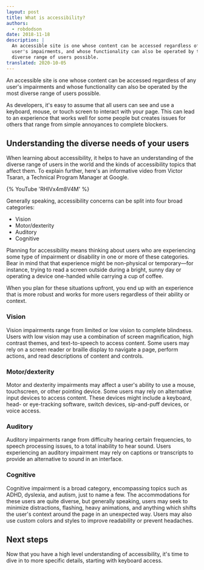 ```yaml
---
layout: post
title: What is accessibility?
authors:
  - robdodson
date: 2018-11-18
description: |
  An accessible site is one whose content can be accessed regardless of any
  user's impairments, and whose functionality can also be operated by the most
  diverse range of users possible.
translated: 2020-10-05
---
```


An accessible site is one whose content can be accessed regardless of any user's
impairments and whose functionality can also be operated by the most diverse
range of users possible.

As developers, it's easy to assume that all users can see and use a keyboard,
mouse, or touch screen to interact with your page. This can lead to an
experience that works well for some people but creates issues for others that
range from simple annoyances to complete blockers.

## Understanding the diverse needs of your users

When learning about accessibility, it helps to have an understanding of the
diverse range of users in the world and the kinds of accessibility topics that
affect them. To explain further, here's an informative video from Victor Tsaran,
a Technical Program Manager at Google.

{% YouTube 'RHIVx4m8V4M' %}

Generally speaking, accessibility concerns can be split into four broad
categories:

- Vision
- Motor/dexterity
- Auditory
- Cognitive

Planning for accessibility means thinking about users who are experiencing some
type of impairment or disability in one or more of these categories. Bear
in mind that that experience might be non-physical or temporary—for instance,
trying to read a screen outside during a bright, sunny day or operating a
device one-handed while carrying a cup of coffee.

When you plan for these situations upfront, you end up with an experience that
is more robust and works for more users regardless of their ability or
context.

### Vision

Vision impairments range from limited or low vision to complete blindness. Users
with low vision may use a combination of screen magnification, high contrast
themes, and text-to-speech to access content. Some users may rely on a screen
reader or braille display to navigate a page, perform actions, and read
descriptions of content and controls.

### Motor/dexterity

Motor and dexterity impairments may affect a user's ability to use a mouse,
touchscreen, or other pointing device. Some users may rely on alternative input
devices to access content. These devices might include a keyboard, head- or
eye-tracking software, switch devices, sip-and-puff devices, or voice access.

### Auditory

Auditory impairments range from difficulty hearing certain frequencies, to
speech processing issues, to a total inability to hear sound. Users
experiencing an auditory impairment may rely on captions or transcripts to
provide an alternative to sound in an interface.

### Cognitive

Cognitive impairment is a broad category, encompassing topics such as ADHD,
dyslexia, and autism, just to name a few. The accommodations for these users are
quite diverse, but generally speaking, users may seek to minimize distractions,
flashing, heavy animations, and anything which shifts the user's context around
the page in an unexpected way. Users may also use custom colors and styles to
improve readability or prevent headaches.

## Next steps

Now that you have a high level understanding of accessibility, it's time to dive
in to more specific details, starting with keyboard access.
